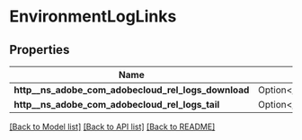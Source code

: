 # EnvironmentLogLinks

## Properties

Name | Type | Description | Notes
------------ | ------------- | ------------- | -------------
**http__ns_adobe_com_adobecloud_rel_logs_download** | Option<[**crate::models::HalLink**](HalLink.md)> |  | [optional]
**http__ns_adobe_com_adobecloud_rel_logs_tail** | Option<[**crate::models::HalLink**](HalLink.md)> |  | [optional]

[[Back to Model list]](../README.md#documentation-for-models) [[Back to API list]](../README.md#documentation-for-api-endpoints) [[Back to README]](../README.md)


